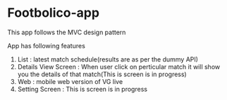 # Footbolico-app
This app follows the MVC design pattern

App has following features
1. List : latest match schedule(results are as per the dummy API)
2. Details View Screen : When user click on perticular match it will show you the details of that match(This is screen is in progress)
3. Web : mobile web version of VG live
4. Setting Screen : This is screen is in progress


